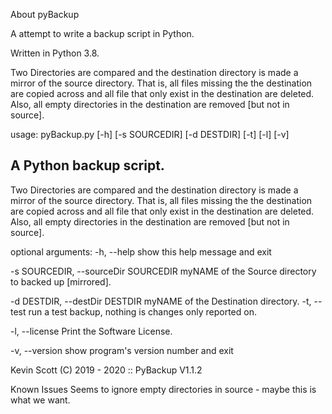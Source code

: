 About pyBackup

A attempt to write a backup script in Python.

Written in Python 3.8.


Two Directories are compared and the destination directory is made a mirror of the source directory.
That is, all files missing the the destination are copied across and all file that only exist in the
destination are deleted.  Also, all empty directories in the destination are removed [but not in source].

usage: pyBackup.py [-h] [-s SOURCEDIR] [-d DESTDIR] [-t] [-l] [-v]

A Python backup script.
-----------------------
Two Directories are compared and the destination directory is made a mirror of the source directory.
That is, all files missing the the destination are copied across and all file that only exist in the
destination are deleted.  Also, all empty directories in the destination are removed [but not in source].

optional arguments:
  -h, --help            show this help message and exit

  -s SOURCEDIR, --sourceDir SOURCEDIR
                        myNAME of the Source directory to backed up [mirrored].

  -d DESTDIR, --destDir DESTDIR
                        myNAME of the Destination directory.
  -t, --test            run a test backup, nothing is changes only reported on.

  -l, --license         Print the Software License.

  -v, --version         show program's version number and exit
  

 Kevin Scott (C) 2019 - 2020 :: PyBackup V1.1.2


 Known Issues
     Seems to ignore empty directories in source - maybe this is what we want.
